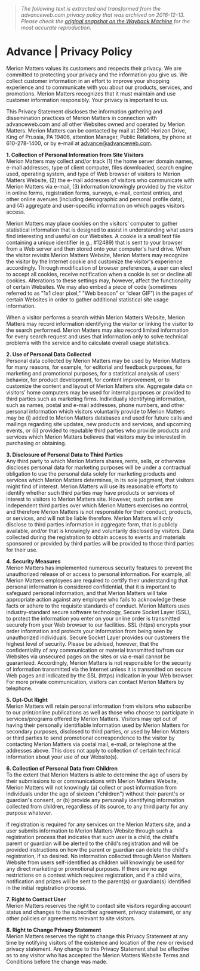 > *The following text is extracted and transformed from the advanceweb.com privacy policy that was archived on 2016-12-13. Please check the [original snapshot on the Wayback Machine](https://web.archive.org/web/20161213002500id_/http%3A//advanceweb.com/Privacy.aspx) for the most accurate reproduction.*

# Advance | Privacy Policy

Merion Matters values its customers and respects their privacy. We are committed to protecting your privacy and the information you give us. We collect customer information in an effort to improve your shopping experience and to communicate with you about our products, services, and promotions. Merion Matters recognizes that it must maintain and use customer information responsibly. Your privacy is important to us.

This Privacy Statement discloses the information gathering and dissemination practices of Merion Matters in connection with advanceweb.com and all other Websites owned and operated by Merion Matters. Merion Matters can be contacted by mail at 2900 Horizon Drive, King of Prussia, PA 19406, attention Manager, Public Relations, by phone at 610-278-1400, or by e-mail at [advance@advanceweb.com](mailto:advance@merion.com).

**1\. Collection of Personal Information from Site Visitors**  
Merion Matters may collect and/or track (1) the home server domain names, e-mail addresses, type of client computer, files downloaded, search engine used, operating system, and type of Web browser of visitors to Merion Matters Website, (2) the e-mail addresses of visitors who communicate with Merion Matters via e-mail, (3) information knowingly provided by the visitor in online forms, registration forms, surveys, e-mail, contest entries, and other online avenues (including demographic and personal profile data), and (4) aggregate and user-specific information on which pages visitors access.

Merion Matters may place cookies on the visitors’ computer to gather statistical information that is designed to assist in understanding what users find interesting and useful on our Websites. A cookie is a small text file containing a unique identifier (e.g., #12489) that is sent to your browser from a Web server and then stored onto your computer's hard drive. When the visitor revisits Merion Matters Website, Merion Matters may recognize the visitor by the Internet cookie and customize the visitor's experience accordingly. Through modification of browser preferences, a user can elect to accept all cookies, receive notification when a cookie is set or decline all cookies. Alterations to these settings may, however, affect the functionality of certain Websites. We may also embed a piece of code (sometimes referred to as "1x1 clear pixel," "Web beacon" or “clear GIF”) in the pages of certain Websites in order to gather additional statistical site usage information.

When a visitor performs a search within Merion Matters Website, Merion Matters may record information identifying the visitor or linking the visitor to the search performed. Merion Matters may also record limited information for every search request and uses that information only to solve technical problems with the service and to calculate overall usage statistics.

**2\. Use of Personal Data Collected**  
Personal data collected by Merion Matters may be used by Merion Matters for many reasons, for example, for editorial and feedback purposes, for marketing and promotional purposes, for a statistical analysis of users' behavior, for product development, for content improvement, or to customize the content and layout of Merion Matters site. Aggregate data on visitors’ home computers may be used for internal purposes or provided to third parties such as marketing firms. Individually identifying information, such as names, postal and e-mail addresses, phone numbers, and other personal information which visitors voluntarily provide to Merion Matters may be (i) added to Merion Matters databases and used for future calls and mailings regarding site updates, new products and services, and upcoming events, or (ii) provided to reputable third parties who provide products and services which Merion Matters believes that visitors may be interested in purchasing or obtaining.

**3\. Disclosure of Personal Data to Third Parties**  
Any third party to which Merion Matters shares, rents, sells, or otherwise discloses personal data for marketing purposes will be under a contractual obligation to use the personal data solely for marketing products and services which Merion Matters determines, in its sole judgment, that visitors might find of interest. Merion Matters will use its reasonable efforts to identify whether such third parties may have products or services of interest to visitors to Merion Matters site. However, such parties are independent third parties over which Merion Matters exercises no control, and therefore Merion Matters is not responsible for their conduct, products, or services, and will not be liable therefore. Merion Matters will only disclose to third parties information in aggregate form, that is publicly available, and/or that is knowingly and voluntarily disclosed by visitors. Data collected during the registration to obtain access to events and materials sponsored or provided by third parties will be provided to those third parties for their use.

**4\. Security Measures**  
Merion Matters has implemented numerous security features to prevent the unauthorized release of or access to personal information. For example, all Merion Matters employees are required to certify their understanding that personal information is considered confidential, that it is important to safeguard personal information, and that Merion Matters will take appropriate action against any employee who fails to acknowledge these facts or adhere to the requisite standards of conduct. Merion Matters uses industry-standard secure software technology, Secure Socket Layer (SSL), to protect the information you enter on your online order is transmitted securely from your Web browser to our facilities. SSL (https) encrypts your order information and protects your information from being seen by unauthorized individuals. Secure Socket Layer provides our customers the highest level of security. Please be advised, however, that the confidentiality of any communication or material transmitted to/from our Websites via unsecured pages on the sites or via e-mail cannot be guaranteed. Accordingly, Merion Matters is not responsible for the security of information transmitted via the Internet unless it is transmitted on secure Web pages and indicated by the SSL (https) indication in your Web browser. For more private communication, visitors can contact Merion Matters by telephone.

**5\. Opt-Out Right**  
Merion Matters will retain personal information from visitors who subscribe to our print/online publications as well as those who choose to participate in services/programs offered by Merion Matters. Visitors may opt out of having their personally identifiable information used by Merion Matters for secondary purposes, disclosed to third parties, or used by Merion Matters or third parties to send promotional correspondence to the visitor by contacting Merion Matters via postal mail, e-mail, or telephone at the addresses above. This does not apply to collection of certain technical information about your use of our Website(s).

**6\. Collection of Personal Data from Children**  
To the extent that Merion Matters is able to determine the age of users by their submissions to or communications with Merion Matters Website, Merion Matters will not knowingly (a) collect or post information from individuals under the age of sixteen ("children") without their parent's or guardian's consent, or (b) provide any personally identifying information collected from children, regardless of its source, to any third party for any purpose whatever.

If registration is required for any services on the Merion Matters site, and a user submits information to Merion Matters Website through such a registration process that indicates that such user is a child, the child's parent or guardian will be alerted to the child's registration and will be provided instructions on how the parent or guardian can delete the child's registration, if so desired. No information collected through Merion Matters Website from users self-identified as children will knowingly be used for any direct marketing or promotional purposes. If there are no age restrictions on a contest which requires registration, and if a child wins, notification and prizes will be sent to the parent(s) or guardian(s) identified in the initial registration process.

**7\. Right to Contact User**  
Merion Matters reserves the right to contact site visitors regarding account status and changes to the subscriber agreement, privacy statement, or any other policies or agreements relevant to site visitors.

**8\. Right to Change Privacy Statement**  
Merion Matters reserves the right to change this Privacy Statement at any time by notifying visitors of the existence and location of the new or revised privacy statement. Any change to this Privacy Statement shall be effective as to any visitor who has accepted the Merion Matters Website Terms and Conditions before the change was made.
